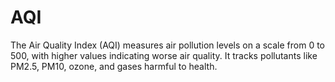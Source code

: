 # AQI
The Air Quality Index (AQI) measures air pollution levels on a scale from 0 to 500, with higher values indicating worse air quality. It tracks pollutants like PM2.5, PM10, ozone, and gases harmful to health.
